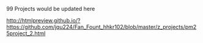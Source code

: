 99 Projects would be updated here         


http://htmlpreview.github.io/?https://github.com/jqu224/Fan_Fount_hhkr102/blob/master/z_projects/pm25project_2.html      
